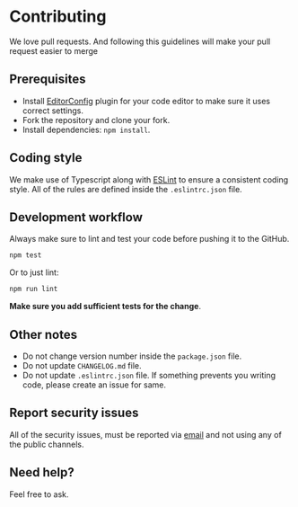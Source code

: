 # Contributing

We love pull requests. And following this guidelines will make your pull request easier to merge

## Prerequisites

- Install [EditorConfig](http://editorconfig.org/) plugin for your code editor to make sure it uses correct settings.
- Fork the repository and clone your fork.
- Install dependencies: `npm install`.

## Coding style

We make use of Typescript along with [ESLint](https://eslint.org) to ensure a consistent coding style. All of the rules are defined inside the `.eslintrc.json` file.

## Development workflow

Always make sure to lint and test your code before pushing it to the GitHub.

```bash
npm test
```

Or to just lint:

```bash
npm run lint
```

**Make sure you add sufficient tests for the change**.


## Other notes

- Do not change version number inside the `package.json` file.
- Do not update `CHANGELOG.md` file.
- Do not update `.eslintrc.json` file. If something prevents you writing code, please create an issue for same.


## Report security issues

All of the security issues, must be reported via [email](mailto:{securityEmail}) and not using any of the public channels.


## Need help?

Feel free to ask.

